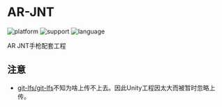 # AR-JNT

![platform](https://img.shields.io/badge/Platform-iOS-blue.svg?style=flat)
![support](https://img.shields.io/badge/Support-iOS%209%2B-blue.svg?style=flat)
![language](https://img.shields.io/badge/Language-Objective--C-blue.svg?style=flat)

AR JNT手枪配套工程

## 注意

- [git-lfs/git-lfs](git-lfs/git-lfs)不知为啥上传不上去。因此Unity工程因太大而被暂时忽略上传。

